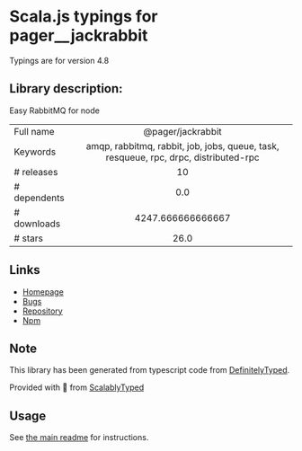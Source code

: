 
# Scala.js typings for pager__jackrabbit

Typings are for version 4.8

## Library description:
Easy RabbitMQ for node

|                    |                 |
| ------------------ | :-------------: |
| Full name          | @pager/jackrabbit |
| Keywords           | amqp, rabbitmq, rabbit, job, jobs, queue, task, resqueue, rpc, drpc, distributed-rpc |
| # releases         | 10 |
| # dependents       | 0.0 |
| # downloads        | 4247.666666666667 |
| # stars            | 26.0 |

## Links
- [Homepage](https://github.com/pagerinc/jackrabbit)
- [Bugs](https://github.com/pagerinc/jackrabbit/issues)
- [Repository](https://github.com/pagerinc/jackrabbit)
- [Npm](https://www.npmjs.com/package/%40pager%2Fjackrabbit)
    


## Note
This library has been generated from typescript code from [DefinitelyTyped](https://definitelytyped.org).

Provided with :purple_heart: from [ScalablyTyped](https://github.com/oyvindberg/ScalablyTyped)

## Usage
See [the main readme](../../readme.md) for instructions.


